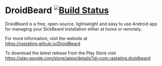 DroidBeard  [![Build Status](https://travis-ci.org/rastating/DroidBeard.svg?branch=master)](https://travis-ci.org/rastating/DroidBeard)
==========

DroidBeard is a free, open-source, lightweight and easy to use Android app for managing your SickBeard installation either at home or remotely.

For more information, visit the website at https://rastating.github.io/DroidBeard

To download the latest release from the Play Store visit https://play.google.com/store/apps/details?id=com.rastating.droidbeard
